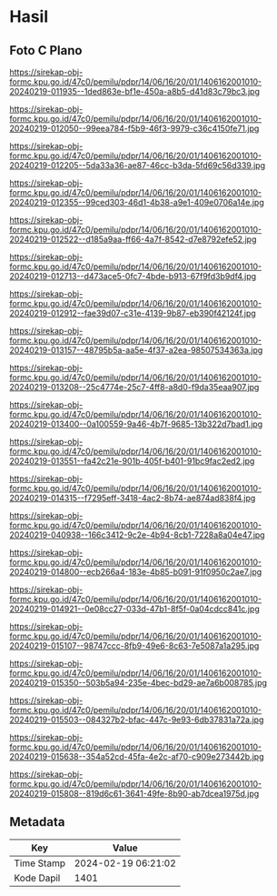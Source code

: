 # Hasil

## Foto C Plano

https://sirekap-obj-formc.kpu.go.id/47c0/pemilu/pdpr/14/06/16/20/01/1406162001010-20240219-011935--1ded863e-bf1e-450a-a8b5-d41d83c79bc3.jpg

https://sirekap-obj-formc.kpu.go.id/47c0/pemilu/pdpr/14/06/16/20/01/1406162001010-20240219-012050--99eea784-f5b9-46f3-9979-c36c4150fe71.jpg

https://sirekap-obj-formc.kpu.go.id/47c0/pemilu/pdpr/14/06/16/20/01/1406162001010-20240219-012205--5da33a36-ae87-46cc-b3da-5fd69c56d339.jpg

https://sirekap-obj-formc.kpu.go.id/47c0/pemilu/pdpr/14/06/16/20/01/1406162001010-20240219-012355--99ced303-46d1-4b38-a9e1-409e0706a14e.jpg

https://sirekap-obj-formc.kpu.go.id/47c0/pemilu/pdpr/14/06/16/20/01/1406162001010-20240219-012522--d185a9aa-ff66-4a7f-8542-d7e8792efe52.jpg

https://sirekap-obj-formc.kpu.go.id/47c0/pemilu/pdpr/14/06/16/20/01/1406162001010-20240219-012713--d473ace5-0fc7-4bde-b913-67f9fd3b9df4.jpg

https://sirekap-obj-formc.kpu.go.id/47c0/pemilu/pdpr/14/06/16/20/01/1406162001010-20240219-012912--fae39d07-c31e-4139-9b87-eb390f42124f.jpg

https://sirekap-obj-formc.kpu.go.id/47c0/pemilu/pdpr/14/06/16/20/01/1406162001010-20240219-013157--48795b5a-aa5e-4f37-a2ea-98507534363a.jpg

https://sirekap-obj-formc.kpu.go.id/47c0/pemilu/pdpr/14/06/16/20/01/1406162001010-20240219-013208--25c4774e-25c7-4ff8-a8d0-f9da35eaa907.jpg

https://sirekap-obj-formc.kpu.go.id/47c0/pemilu/pdpr/14/06/16/20/01/1406162001010-20240219-013400--0a100559-9a46-4b7f-9685-13b322d7bad1.jpg

https://sirekap-obj-formc.kpu.go.id/47c0/pemilu/pdpr/14/06/16/20/01/1406162001010-20240219-013551--fa42c21e-901b-405f-b401-91bc9fac2ed2.jpg

https://sirekap-obj-formc.kpu.go.id/47c0/pemilu/pdpr/14/06/16/20/01/1406162001010-20240219-014315--f7295eff-3418-4ac2-8b74-ae874ad838f4.jpg

https://sirekap-obj-formc.kpu.go.id/47c0/pemilu/pdpr/14/06/16/20/01/1406162001010-20240219-040938--166c3412-9c2e-4b94-8cb1-7228a8a04e47.jpg

https://sirekap-obj-formc.kpu.go.id/47c0/pemilu/pdpr/14/06/16/20/01/1406162001010-20240219-014800--ecb266a4-183e-4b85-b091-91f0950c2ae7.jpg

https://sirekap-obj-formc.kpu.go.id/47c0/pemilu/pdpr/14/06/16/20/01/1406162001010-20240219-014921--0e08cc27-033d-47b1-8f5f-0a04cdcc841c.jpg

https://sirekap-obj-formc.kpu.go.id/47c0/pemilu/pdpr/14/06/16/20/01/1406162001010-20240219-015107--98747ccc-8fb9-49e6-8c63-7e5087a1a295.jpg

https://sirekap-obj-formc.kpu.go.id/47c0/pemilu/pdpr/14/06/16/20/01/1406162001010-20240219-015350--503b5a94-235e-4bec-bd29-ae7a6b008785.jpg

https://sirekap-obj-formc.kpu.go.id/47c0/pemilu/pdpr/14/06/16/20/01/1406162001010-20240219-015503--084327b2-bfac-447c-9e93-6db37831a72a.jpg

https://sirekap-obj-formc.kpu.go.id/47c0/pemilu/pdpr/14/06/16/20/01/1406162001010-20240219-015638--354a52cd-45fa-4e2c-af70-c909e273442b.jpg

https://sirekap-obj-formc.kpu.go.id/47c0/pemilu/pdpr/14/06/16/20/01/1406162001010-20240219-015808--819d6c61-3641-49fe-8b90-ab7dcea1975d.jpg


## Metadata

| Key        | Value               |
| ---------- | ------------------- |
| Time Stamp | 2024-02-19 06:21:02 |
| Kode Dapil | 1401                |



